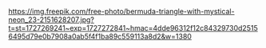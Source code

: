 https://img.freepik.com/free-photo/bermuda-triangle-with-mystical-neon_23-2151628207.jpg?t=st=1727269241~exp=1727272841~hmac=4dde96312f12c84329730d25156495d79e0b7908a0ab5f4f1ba89c559113a8d2&w=1380